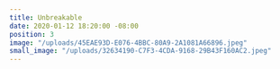 ```yaml
---
title: Unbreakable
date: 2020-01-12 18:20:00 -08:00
position: 3
image: "/uploads/45EAE93D-E076-4BBC-80A9-2A1081A66896.jpeg"
small_image: "/uploads/32634190-C7F3-4CDA-9168-29B43F160AC2.jpeg"
---
```


